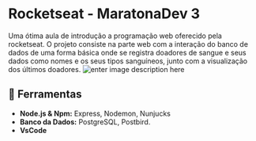 # Rocketseat - MaratonaDev 3

Uma ótima aula de introdução a programação web oferecido pela rocketseat. O projeto consiste na parte web com a interação do banco de dados de uma forma básica onde se registra doadores de sangue e seus dados como nomes e os seus tipos sanguíneos, junto com a visualização dos últimos doadores.
![enter image description here](https://user-images.githubusercontent.com/42598095/83474424-551dfb80-a462-11ea-8f8f-9992f58d8946.gif)

## :wrench: Ferramentas 

 - **Node.js & Npm:** Express, Nodemon, Nunjucks
 - **Banco da Dados:** PostgreSQL, Postbird.
 - **VsCode** 
